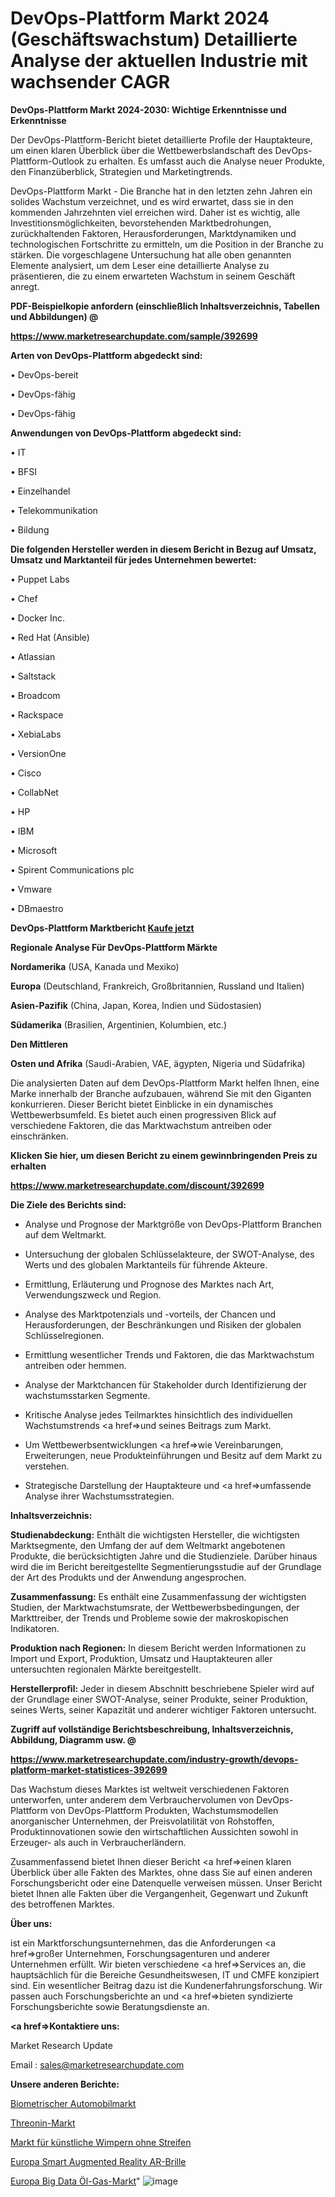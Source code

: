 # DevOps-Plattform Markt 2024 (Geschäftswachstum) Detaillierte Analyse der aktuellen Industrie mit wachsender CAGR

<strong>DevOps-Plattform Markt 2024-2030: Wichtige Erkenntnisse und Erkenntnisse</strong>

Der DevOps-Plattform-Bericht bietet detaillierte Profile der Hauptakteure, um einen klaren Überblick über die Wettbewerbslandschaft des DevOps-Plattform-Outlook zu erhalten. Es umfasst auch die Analyse neuer Produkte, den Finanzüberblick, Strategien und Marketingtrends.

DevOps-Plattform Markt - Die Branche hat in den letzten zehn Jahren ein solides Wachstum verzeichnet, und es wird erwartet, dass sie in den kommenden Jahrzehnten viel erreichen wird. Daher ist es wichtig, alle Investitionsmöglichkeiten, bevorstehenden Marktbedrohungen, zurückhaltenden Faktoren, Herausforderungen, Marktdynamiken und technologischen Fortschritte zu ermitteln, um die Position in der Branche zu stärken. Die vorgeschlagene Untersuchung hat alle oben genannten Elemente analysiert, um dem Leser eine detaillierte Analyse zu präsentieren, die zu einem erwarteten Wachstum in seinem Geschäft anregt.



<strong><b>PDF-Beispielkopie anfordern (einschließlich Inhaltsverzeichnis, Tabellen und Abbildungen) @ </b></strong>

<strong><a href=https://www.marketresearchupdate.com/sample/392699>

<strong>https://www.marketresearchupdate.com/sample/392699</u></a></strong></strong>



<strong>Arten von DevOps-Plattform abgedeckt sind:</strong>

• DevOps-bereit

• DevOps-fähig

• DevOps-fähig



<strong>Anwendungen von DevOps-Plattform abgedeckt sind:</strong>

• IT

• BFSI

• Einzelhandel

• Telekommunikation

• Bildung



<strong>Die folgenden Hersteller werden in diesem Bericht in Bezug auf Umsatz, Umsatz und Marktanteil für jedes Unternehmen bewertet:</strong>

• Puppet Labs

• Chef

• Docker Inc.

• Red Hat (Ansible)

• Atlassian

• Saltstack

• Broadcom

• Rackspace

• XebiaLabs

• VersionOne

• Cisco

• CollabNet

• HP

• IBM

• Microsoft

• Spirent Communications plc

• Vmware

• DBmaestro



<strong>DevOps-Plattform Marktbericht <a href=https://www.marketresearchupdate.com/buynow/392699>Kaufe jetzt</a></strong>



<strong>Regionale Analyse Für DevOps-Plattform Märkte</strong>



<strong>Nordamerika</strong> (USA, Kanada und Mexiko)



<strong>Europa</strong> (Deutschland, Frankreich, Großbritannien, Russland und Italien)



<strong>Asien-Pazifik</strong> (China, Japan, Korea, Indien und Südostasien)



<strong>Südamerika</strong> (Brasilien, Argentinien, Kolumbien, etc.)



<strong>Den Mittleren</strong> 

<strong>Osten und Afrika</strong> (Saudi-Arabien, VAE, ägypten, Nigeria und Südafrika)

Die analysierten Daten auf dem DevOps-Plattform Markt helfen Ihnen, eine Marke innerhalb der Branche aufzubauen, während Sie mit den Giganten konkurrieren. Dieser Bericht bietet Einblicke in ein dynamisches Wettbewerbsumfeld. Es bietet auch einen progressiven Blick auf verschiedene Faktoren, die das Marktwachstum antreiben oder einschränken.



<strong>Klicken Sie hier, um diesen Bericht zu einem gewinnbringenden Preis zu erhalten
</strong>

<strong><a href=https://www.marketresearchupdate.com/discount/392699>https://www.marketresearchupdate.com/discount/392699</b></u></strong></a>



<strong>Die Ziele des Berichts sind:</strong>

- Analyse und Prognose der Marktgröße von DevOps-Plattform Branchen auf dem Weltmarkt.

- Untersuchung der globalen Schlüsselakteure, der SWOT-Analyse, des Werts und des globalen Marktanteils für führende Akteure.

- Ermittlung, Erläuterung und Prognose des Marktes nach Art, Verwendungszweck und Region.

- Analyse des Marktpotenzials und -vorteils, der Chancen und Herausforderungen, der Beschränkungen und Risiken der globalen Schlüsselregionen.

- Ermittlung wesentlicher Trends und Faktoren, die das Marktwachstum antreiben oder hemmen.

- Analyse der Marktchancen für Stakeholder durch Identifizierung der wachstumsstarken Segmente.

- Kritische Analyse jedes Teilmarktes hinsichtlich des individuellen Wachstumstrends <a href=>und</a> seines Beitrags zum Markt.

- Um Wettbewerbsentwicklungen <a href=>wie</a> Vereinbarungen, Erweiterungen, neue Produkteinführungen und Besitz auf dem Markt zu verstehen.

- Strategische Darstellung der Hauptakteure und <a href=>umfas</a>sende Analyse ihrer Wachstumsstrategien.



<strong>Inhaltsverzeichnis:</strong>



<strong>Studienabdeckung:</strong> Enthält die wichtigsten Hersteller, die wichtigsten Marktsegmente, den Umfang der auf dem Weltmarkt angebotenen Produkte, die berücksichtigten Jahre und die Studienziele. Darüber hinaus wird die im Bericht bereitgestellte Segmentierungsstudie auf der Grundlage der Art des Produkts und der Anwendung angesprochen.



<strong>Zusammenfassung:</strong> Es enthält eine Zusammenfassung der wichtigsten Studien, der Marktwachstumsrate, der Wettbewerbsbedingungen, der Markttreiber, der Trends und Probleme sowie der makroskopischen Indikatoren.



<strong>Produktion nach Regionen:</strong> In diesem Bericht werden Informationen zu Import und Export, Produktion, Umsatz und Hauptakteuren aller untersuchten regionalen Märkte bereitgestellt.



<strong>Herstellerprofil:</strong> Jeder in diesem Abschnitt beschriebene Spieler wird auf der Grundlage einer SWOT-Analyse, seiner Produkte, seiner Produktion, seines Werts, seiner Kapazität und anderer wichtiger Faktoren untersucht.



<strong><b>Zugriff auf vollständige Berichtsbeschreibung, Inhaltsverzeichnis, Abbildung, Diagramm usw. @ </b></strong>

<strong><a href=https://www.marketresearchupdate.com/industry-growth/devops-platform-market-statistices-392699>https://www.marketresearchupdate.com/industry-growth/devops-platform-market-statistices-392699</a></strong>

Das Wachstum dieses Marktes ist weltweit verschiedenen Faktoren unterworfen, unter anderem dem Verbrauchervolumen von DevOps-Plattform von DevOps-Plattform Produkten, Wachstumsmodellen anorganischer Unternehmen, der Preisvolatilität von Rohstoffen, Produktinnovationen sowie den wirtschaftlichen Aussichten sowohl in Erzeuger- als auch in Verbraucherländern.

Zusammenfassend bietet Ihnen dieser Bericht <a href=>einen</a> klaren Überblick über alle Fakten des Marktes, ohne dass Sie auf einen anderen Forschungsbericht oder eine Datenquelle verweisen müssen. Unser Bericht bietet Ihnen alle Fakten über die Vergangenheit, Gegenwart und Zukunft des betroffenen Marktes.



<strong>Über uns:</strong>

 ist ein Marktforschungsunternehmen, das die Anforderungen <a href=>großer</a> Unternehmen, Forschungsagenturen und anderer Unternehmen erfüllt. Wir bieten verschiedene <a href=>Services</a> an, die hauptsächlich für die Bereiche Gesundheitswesen, IT und CMFE konzipiert sind. Ein wesentlicher Beitrag dazu ist die Kundenerfahrungsforschung. Wir passen auch Forschungsberichte an und <a href=>bieten</a> syndizierte Forschungsberichte sowie Beratungsdienste an.



<strong><a href=>Kontaktiere uns:</a></strong>

Market Research Update

Email : sales@marketresearchupdate.com



<strong>Unsere anderen Berichte:</strong>

<a href=https://www.linkedin.com/pulse/biometric-automotive-market-2023-size-growth-trends-cost>Biometrischer Automobilmarkt</a>

<a href=https://www.linkedin.com/pulse/threonine-market-2023-analysis-growth-drivers-vendors>Threonin-Markt</a>

<a href=https://www.linkedin.com/pulse/non-strip-false-eyelash-market-size-emerging>Markt für künstliche Wimpern ohne Streifen</a>

<a href=https://www.linkedin.com/pulse/europe-smart-augmented-reality-ar-glasses>Europa Smart Augmented Reality AR-Brille</a>

<a href=https://www.linkedin.com/pulse/europe-big-data-oil-gas-market-2023-demand-jq2bf/>Europa Big Data Öl-Gas-Markt</a>"
![image](https://github.com/Gayatrikarjule/Market-Analysis-361/assets/97346546/700a2fff-93b1-49b7-bd2b-b9d934b1aa26)
